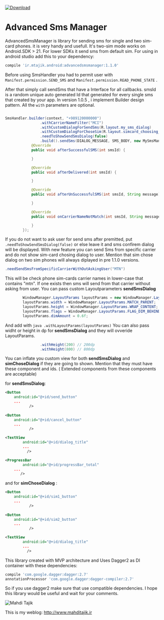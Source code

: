 [ ![Download](https://api.bintray.com/packages/mahdi/maven/advancedsmsmanager/images/download.svg) ](https://bintray.com/mahdi/maven/advancedsmsmanager/_latestVersion)
	
# Advanced Sms Manager
AdvancedSmsManager is library for sending sms for single and two sim-card phones. it is very handy and usefull. It's two-sim mode works on Android.SDK > 21. For lower SDKs it send sms from default sim.
For using in android studio add this to your dependency:

```groovy
compile 'ir.mtajik.android:advancedsmsmanager:1.1.0'                    
```
Before using SmsHandler you had to permit user with `Manifest.permission.SEND_SMS` and `Manifest.permission.READ_PHONE_STATE` . 
    
After that simply call sendSms that have a Interface for all callbacks. smsId is a random unique auto generated Id that generated for every single sms that created by your app.
In version 1.0.5 , i implement Builder design pattern. All the ```with``` parameters are optional. 
```java

SmsHandler.builder(context, "+989120000000")
                .withCarrierNameFilter("MCI")
                .withCustomDialogForSendSms(R.layout.my_sms_dialog)
                .withCustomDialogForChoseSim(R.layout.simcard_choosing_dialog)
                .needToShowSendSmsDialog(false)
                .build().sendSms(DIALOG_MESSAGE, SMS_BODY, new MySmsManager.SMSManagerCallBack() {
            @Override
            public void afterSuccessfulSMS(int smsId) {

            }

            @Override
            public void afterDelivered(int smsId) {

            }

            @Override
            public void afterUnSuccessfulSMS(int smsId, String message) {

            }

            @Override
            public void onCarrierNameNotMatch(int smsId, String message) {

            }
        });
```
If you do not want to ask user for send sms after premitted, put ```.needToShowSendSmsDialog(false)``` or else leave it and sms confirem dialog will be displayed. With new feature you can send Sms from specific carrier and do not show sim-card chosing dialog to user. Mention that sim chose dialog on two sim phones will always diplayed in pre 1.1.0 versions. 
````java
.needSendSmsFromSpecificCarrierWithOutAskingUser("MTN")
````
This will be check phone sim-cards carrier names in lower-case that contains "mtn". If one exists then sms will send from that carrier without asking from user.
You can  pass custom Layoutparameters **sendSmsDialog**
````java
        WindowManager.LayoutParams layoutParams = new WindowManager.LayoutParams();
        layoutParams.width = WindowManager.LayoutParams.MATCH_PARENT;
        layoutParams.height = WindowManager.LayoutParams.WRAP_CONTENT;
        layoutParams.flags = WindowManager.LayoutParams.FLAG_DIM_BEHIND;
        layoutParams.dimAmount = 0.6f;
````
And add with ````java .withLayoutParams(layoutParams)````
You can also pass widht or height in dp for **sendSmsDialog** and they will ovveride LayoutParams.
````java
                .withHeight(200) // 200dp
                .withHeight(800) // 800dp
````


You can inflate you custom view for both **sendSmsDialog** and **simChoseDialog** if they are going to shown. Mention that they must have these component and ids. ( Extended components from these components are acceptable) 

for **sendSmsDialog**:
```xml
<Button
	android:id="@+id/send_button"
	...
           />
            
<Button
	android:id="@+id/cancel_button"
	...
           />

<TextView
        android:id="@+id/dialog_title"
        ...
          />

<ProgressBar
        android:id="@+id/progressBar_total"
	...
	   />
```           

and for **simChoseDialog** :
```xml
<Button
	android:id="@+id/sim1_button"
	...
           />
            
<Button
	android:id="@+id/sim2_button"
	...
           />

<TextView
        android:id="@+id/dialog_title"
        ...
          />
```  

This library created with MVP architecture and Uses Dagger2 as DI container with these dependencies:

```groovy
compile 'com.google.dagger:dagger:2.7'
annotationProcessor 'com.google.dagger:dagger-compiler:2.7'
```           
           
So if you use dagger2 make sure that use compatible dependencies. I hope this library would be useful and wait for your comments.


![Mahdi Tajik](http://www.mahditajik.ir/wp-content/uploads/2015/03/sample-logo-MT22.png)

This is my weblog: http://www.mahditajik.ir


